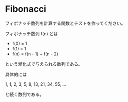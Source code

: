 # Fibonacci

フィボナッチ数列を計算する関数とテストを作ってください。

フィボナッチ数列 f(n) とは

* f(0) = 1
* f(1) = 1
* f(n) = f(n - 1) + f(n - 2)

という漸化式で与えられる数列である。

具体的には

1, 1, 2, 3, 5, 8, 13, 21, 34, 55, ...

と続く数列である。
